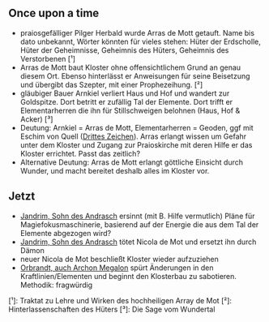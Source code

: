 ## Once upon a time
* praiosgefälliger Pilger Herbald wurde Arras de Mott getauft. Name bis dato unbekannt, Wörter könnten für vieles stehen: Hüter der Erdscholle, Hüter der Geheimnisse, Geheimnis des Hüters, Geheimnis des Verstorbenen [¹]
* Arras de Mott baut Kloster ohne offensichtlichem Grund an genau diesem Ort. Ebenso hinterlässt er Anweisungen für seine Beisetzung und übergibt das Szepter, mit einer Prophezeihung. [²]
* gläubiger Bauer Arnkiel verliert Haus und Hof und wandert zur Goldspitze. Dort betritt er zufällig Tal der Elemente. Dort trifft er Elementarherren die ihn für Stillschweigen belohnen (Haus, Hof & Acker) [³]
* Deutung: Arnkiel = Arras de Mott, Elementarherren = Geoden, ggf mit Eschim von Quell ([Drittes Zeichen](Notizen/Drittes%20Zeichen.md)). Arras erlangt wissen um Gefahr unter dem Kloster und Zugang zur Praioskirche mit deren Hilfe er das Kloster errichtet. Passt das zeitlich?
* Alternative Deutung: Arras de Mott erlangt göttliche Einsicht durch Wunder, und macht bereitet deshalb alles im Kloster vor.
## Jetzt
* [Jandrim, Sohn des Andrasch](Personen.md#Jandrim,%20Sohn%20des%20Andrasch) ersinnt (mit B. Hilfe vermutlich) Pläne für Magiefokusmaschinerie, basierend auf der Energie die aus dem Tal der Elemente abgezogen wird?
* [Jandrim, Sohn des Andrasch](Personen.md#Jandrim,%20Sohn%20des%20Andrasch) tötet Nicola de Mot und ersetzt ihn durch Dämon
* neuer Nicola de Mot beschließt Kloster wieder aufzuziehen
* [Orbrandt, auch Archon Megalon](Personen.md#Orbrandt,%20auch%20Archon%20Megalon) spürt Änderungen in den Kraftlinien/Elementen und beginnt den Klosterbau zu sabotieren. Methodik: fragwürdig




[¹]: Traktat zu Lehre und Wirken des hochheiligen Array de Mot
[²]: Hinterlassenschaften des Hüters
[³]: Die Sage vom Wundertal